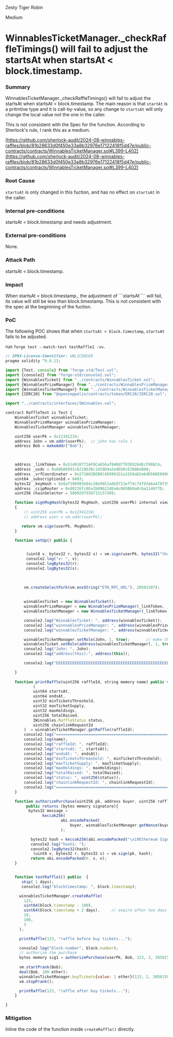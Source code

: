 Zesty Tiger Robin

Medium

# WinnablesTicketManager._checkRaffleTimings() will fail to adjust the startsAt when startsAt < block.timestamp.

### Summary

WinnablesTicketManager._checkRaffleTimings() will fail to adjust the startsAt when startsAt < block.timestamp. The main reason is that ```startAt``` is a pritmtive type and it is call-by-value, so any change to ```startsAt``` will only change the local value not the one in the caller. 

This is not consistent with the Spec for the function. According to Sherlock's rule, I rank this as a medium.

[https://github.com/sherlock-audit/2024-08-winnables-raffles/blob/81b28633d0f450e33a8b32976e17122418f5d47e/public-contracts/contracts/WinnablesTicketManager.sol#L399-L402](https://github.com/sherlock-audit/2024-08-winnables-raffles/blob/81b28633d0f450e33a8b32976e17122418f5d47e/public-contracts/contracts/WinnablesTicketManager.sol#L399-L402)

### Root Cause

```startsAt``` is only changed in this fuction, and has no effect on ```startsAt``` in the caller. 

### Internal pre-conditions

startsAt < block.timestamp and needs adjustment.

### External pre-conditions

None.

### Attack Path

startsAt < block.timestamp.

### Impact

When startsAt < block.timestamp., the adjustment of ```startsAt```` will fail, its value will still be less than block.timestamp. This is not consistent with the spec at the beginining of the fuction.

### PoC

The following POC shows that when ```startsAt < block.timestamp```, ```startsAt``` fails to be adjusted. 

run ```forge test --match-test testRaffle1 -vv```. 

```javascript
// SPDX-License-Identifier: UNLICENSED
pragma solidity ^0.8.13;

import {Test, console} from "forge-std/Test.sol";
import {console2} from "forge-std/console2.sol";
import {WinnablesTicket} from "../contracts/WinnablesTicket.sol";
import {WinnablesPrizeManager} from "../contracts/WinnablesPrizeManager.sol";
import {WinnablesTicketManager} from "../contracts/WinnablesTicketManager.sol";
import {IERC20} from "@openzeppelin/contracts/token/ERC20/IERC20.sol";

import "../contracts/interfaces/IWinnables.sol";

contract RaffleTest is Test {
    WinnablesTicket winnablesTicket; 
    WinnablesPrizeManager winnablesPrizeManager; 
    WinnablesTicketManager winnablesTicketManager;

    uint256 userPk = 0x12341234;
    address John = vm.addr(userPk);  // john has role 1
    address Bob = makeAddr("Bob");

    

    address _linkToken = 0x514910771AF9Ca656af840dff83E8264EcF986CA;
    address _usdc = 0xA0b86991c6218b36c1d19D4a2e9Eb0cE3606eB48;
    address _vrfCoordinator = 0x271682DEB8C4E0901D1a1550aD2e64D568E69909;
    uint64 _subscriptionId = 8403;
    bytes32 _keyHash = 0x8af398995b04c28e9951adb9721ef74c74f93e6a478f39e7e0777be13527e7ef;
    address _ccipRouter = 0x80226fc0Ee2b096224EeAc085Bb9a8cba1146f7D;
    uint256 chainSelector = 5009297550715157269;

    function signMsgHash(bytes32 MsgHash, uint256 userPk) internal view returns (uint8 v, bytes32 r, bytes32 s)
    {
        // uint256 userPk = 0x12341234;
        // address user = vm.addr(userPk);

       return vm.sign(userPk, MsgHash);
    }

    function setUp() public {


         (uint8 v, bytes32 r, bytes32 s) = vm.sign(userPk, bytes32("thank you"));
         console2.log("v: ", v);
         console2.logBytes32(r);
         console2.logBytes32(s);

        
 
        vm.createSelectFork(vm.envString("ETH_RPC_URL"), 20561507);
       
       
        winnablesTicket = new WinnablesTicket();
        winnablesPrizeManager = new WinnablesPrizeManager(_linkToken, _ccipRouter);
        winnablesTicketManager = new WinnablesTicketManager(_linkToken, _vrfCoordinator, _subscriptionId, _keyHash, address(winnablesTicket), _ccipRouter);

        console2.log("WinnablesTicket: ", address(winnablesTicket));
        console2.log("winnnablesPrizeManager: ", address(winnablesPrizeManager)); 
        console2.log("winnablesTicketManager: ", address(winnablesTicketManager));

        winnablesTicketManager.setRole(John, 1, true);       // make this test contract has the pwoer to authorize a purchase
        winnablesTicket.setRole(address(winnablesTicketManager), 1, true);
        console2.log("John: ", John);
        console2.log("address(this):", address(this));

        console2.log("EEEEEEEEEEEEEEEEEEEEEEEEEEEEEEEEEEEEEEEEEEEEEEEEEEEEEEEEEEEEEEEEEEEEEEEEEEEEEE\n");

    }
    
    function printRaffle(uint256 raffleId, string memory name) public view{
            (
            uint64 startsAt,
            uint64 endsAt,
            uint32 minTicketsThreshold,
            uint32 maxTicketSupply,
            uint32 maxHoldings,
            uint256 totalRaised,
            IWinnables.RaffleStatus status,
            uint256 chainlinkRequestId
        )  = winnablesTicketManager.getRaffle(raffleId);
        console2.log("==================================================================");
        console2.log(name);
        console2.log("raffleId: ", raffleId);
        console2.log("startsAt: ", startsAt);
        console2.log("endsAt: ", endsAt);  
        console2.log("minTicketsThreashold: ", minTicketsThreshold);
        console2.log("maxTicketSupply: ", maxTicketSupply);
        console2.log("maxHoldings: ", maxHoldings);
        console2.log("totalRaised: ", totalRaised);
        console2.log("status: ", uint256(status));
        console2.log("chainlinkRequestId: ", chainlinkRequestId); 
        console2.log("==================================================================");            
    }

    function authorizePurchase(uint256 pk, address buyer, uint256 raffleId, uint16 ticketCount, uint256 blockNumber, uint256 value) 
         public returns (bytes memory signature){
          bytes32 message =        
                keccak256(
                        abi.encodePacked(
                            buyer, winnablesTicketManager.getNonce(buyer), raffleId, ticketCount, blockNumber, value)
                        );

           bytes32 hash = keccak256(abi.encodePacked("\x19Ethereum Signed Message:\n32", message));
           console2.log("hash1: ");
           console2.logBytes32(hash);
            (uint8 v, bytes32 r, bytes32 s) = vm.sign(pk, hash);
           return abi.encodePacked(r, s, v);
    }


    function testRaffle1() public  {
       skip( 1 days);
       console2.log("blocktimestamp: ", block.timestamp);

      winnablesTicketManager.createRaffle(
        123,
        uint64(block.timestamp - 100),
        uint64(block.timestamp + 2 days),     // expire after two days
        10, 
        100,
        3
      );

      printRaffle(123, "raffle before buy tickets...");

      console2.log("block.number", block.number);
      // authorize the purchase
      bytes memory sig1 = authorizePurchase(userPk, Bob, 123, 2, 30561507, 1 ether);
    
      vm.startPrank(Bob);
      deal(Bob, 100 ether);
      winnablesTicketManager.buyTickets{value: 1 ether}(123, 2, 30561507, sig1);
      vm.stopPrank();

      printRaffle(123, "raffle after buy tickets...");
    }

}
```

### Mitigation

Inline the code of the function inside ```createRaffle()``` directly.